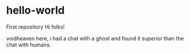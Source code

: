 # hello-world
First repository
Hi folks!

voidheaven here, i had a chat with a ghost and found it superior than the chat with humans.
